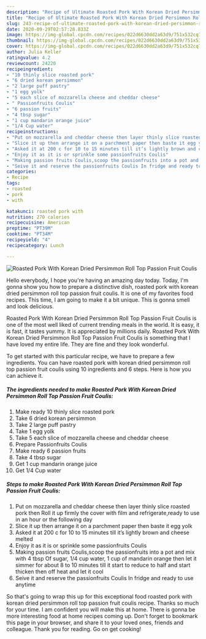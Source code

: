 ```yaml
---
description: "Recipe of Ultimate Roasted Pork With Korean Dried Persimmon Roll Top Passion Fruit Coulis"
title: "Recipe of Ultimate Roasted Pork With Korean Dried Persimmon Roll Top Passion Fruit Coulis"
slug: 243-recipe-of-ultimate-roasted-pork-with-korean-dried-persimmon-roll-top-passion-fruit-coulis
date: 2020-09-29T02:57:28.833Z
image: https://img-global.cpcdn.com/recipes/022d6630dd2a63d9/751x532cq70/roasted-pork-with-korean-dried-persimmon-roll-top-passion-fruit-coulis-recipe-main-photo.jpg
thumbnail: https://img-global.cpcdn.com/recipes/022d6630dd2a63d9/751x532cq70/roasted-pork-with-korean-dried-persimmon-roll-top-passion-fruit-coulis-recipe-main-photo.jpg
cover: https://img-global.cpcdn.com/recipes/022d6630dd2a63d9/751x532cq70/roasted-pork-with-korean-dried-persimmon-roll-top-passion-fruit-coulis-recipe-main-photo.jpg
author: Julia Keller
ratingvalue: 4.2
reviewcount: 24220
recipeingredient:
- "10 thinly slice roasted pork"
- "6 dried korean persimmon"
- "2 large puff pastry"
- "1 egg yolk"
- "5 each slice of mozzarella cheese and cheddar cheese"
- " Passionfruits Coulis"
- "6 passion fruits"
- "4 tbsp sugar"
- "1 cup mandarin orange juice"
- "1/4 Cup water"
recipeinstructions:
- "Put on mozzarella and cheddar cheese then layer thinly slice roasted pork then Roll it up firmly the cover with film and refrigerate,ready to use in an hour or the following day"
- "Slice it up then arrange it on a parchment paper then baste it egg yolk"
- "Asked it at 200 c for 10 to 15 minutes till it’s lightly brown and cheese melted"
- "Enjoy it as it is or sprinkle some passionfruits Coulis"
- "Making passion fruits Coulis,scoop the passionfruits into a pot and mix with 4 tbsp Of sugar, 1/4 cup water, 1 cup of mandarin orange then let it simmer for about 8 to 10 minutes till it start to reduce to half and start thicken then off heat and let it cool"
- "Seive it and reserve the passionfruits Coulis In fridge and ready to use anytime"
categories:
- Recipe
tags:
- roasted
- pork
- with

katakunci: roasted pork with 
nutrition: 270 calories
recipecuisine: American
preptime: "PT39M"
cooktime: "PT34M"
recipeyield: "4"
recipecategory: Lunch

---
```



![Roasted Pork With Korean Dried Persimmon Roll Top Passion Fruit Coulis](https://img-global.cpcdn.com/recipes/022d6630dd2a63d9/751x532cq70/roasted-pork-with-korean-dried-persimmon-roll-top-passion-fruit-coulis-recipe-main-photo.jpg)

Hello everybody, I hope you're having an amazing day today. Today, I'm gonna show you how to prepare a distinctive dish, roasted pork with korean dried persimmon roll top passion fruit coulis. It is one of my favorites food recipes. This time, I am going to make it a bit unique. This is gonna smell and look delicious.



Roasted Pork With Korean Dried Persimmon Roll Top Passion Fruit Coulis is one of the most well liked of current trending meals in the world. It is easy, it is fast, it tastes yummy. It is appreciated by millions daily. Roasted Pork With Korean Dried Persimmon Roll Top Passion Fruit Coulis is something that I have loved my entire life. They are fine and they look wonderful.


To get started with this particular recipe, we have to prepare a few ingredients. You can have roasted pork with korean dried persimmon roll top passion fruit coulis using 10 ingredients and 6 steps. Here is how you can achieve it.

<!--inarticleads1-->

##### The ingredients needed to make Roasted Pork With Korean Dried Persimmon Roll Top Passion Fruit Coulis:

1. Make ready 10 thinly slice roasted pork
1. Take 6 dried korean persimmon
1. Take 2 large puff pastry
1. Take 1 egg yolk
1. Take 5 each slice of mozzarella cheese and cheddar cheese
1. Prepare  Passionfruits Coulis
1. Make ready 6 passion fruits
1. Take 4 tbsp sugar
1. Get 1 cup mandarin orange juice
1. Get 1/4 Cup water




<!--inarticleads2-->

##### Steps to make Roasted Pork With Korean Dried Persimmon Roll Top Passion Fruit Coulis:

1. Put on mozzarella and cheddar cheese then layer thinly slice roasted pork then Roll it up firmly the cover with film and refrigerate,ready to use in an hour or the following day
1. Slice it up then arrange it on a parchment paper then baste it egg yolk
1. Asked it at 200 c for 10 to 15 minutes till it’s lightly brown and cheese melted
1. Enjoy it as it is or sprinkle some passionfruits Coulis
1. Making passion fruits Coulis,scoop the passionfruits into a pot and mix with 4 tbsp Of sugar, 1/4 cup water, 1 cup of mandarin orange then let it simmer for about 8 to 10 minutes till it start to reduce to half and start thicken then off heat and let it cool
1. Seive it and reserve the passionfruits Coulis In fridge and ready to use anytime




So that's going to wrap this up for this exceptional food roasted pork with korean dried persimmon roll top passion fruit coulis recipe. Thanks so much for your time. I am confident you will make this at home. There is gonna be more interesting food at home recipes coming up. Don't forget to bookmark this page in your browser, and share it to your loved ones, friends and colleague. Thank you for reading. Go on get cooking!
